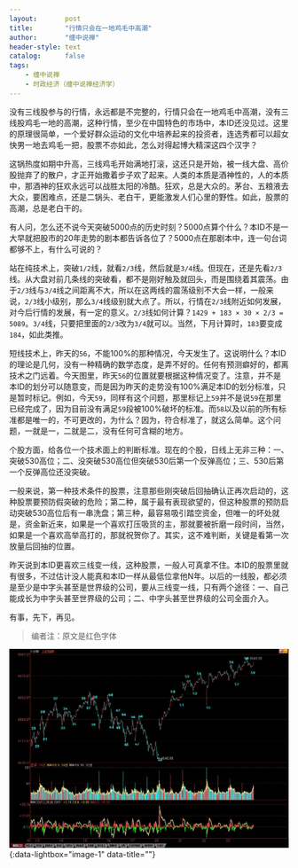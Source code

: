 ```yaml
---
layout:       post
title:        "行情只会在一地鸡毛中高潮"
author:       "缠中说禅"
header-style: text
catalog:      false
tags:
    - 缠中说禅
    - 时政经济（缠中说禅经济学）
---
```


没有三线股参与的行情，永远都是不完整的，行情只会在一地鸡毛中高潮，没有三线股鸡毛一地的高潮，这种行情，至少在中国特色的市场中，本ID还没见过。这里的原理很简单，一个爱好群众运动的文化中培养起来的投资者，连选秀都可以超女快男一地去鸡毛一把，股票不亦如此，怎么对得起博大精深这四个汉字？



这锅热度如期中升高，三线鸡毛开始满地打滚，这还只是开始，被一线大盘、高价股抛弃了的散户，才正开始撒着步子欢了起来。人类的本质是酒神性的，人的本质中，那酒神的狂欢永远可以战胜太阳的冷酷。狂欢，总是大众的。茅台、五粮液去大众，要困难点，还是二锅头、老白干，更能激发人们心里的野性。如此，股票的高潮，总是老白干的。



有人问，怎么还不说今天突破5000点的历史时刻？5000点算个什么？本ID不是一大早就把股市的20年走势的剧本都告诉各位了？5000点在那剧本中，连一句台词都够不上，有什么可说的？



站在纯技术上，突破`1/2`线，就看`2/3`线，然后就是`3/4`线。但现在，还是先看`2/3`线。从大盘对前几条线的突破看，都不是刚好触及就回头，而是围绕着其震荡。由于`2/3`线与`3/4`线之间距离不大，所以在这两线的震荡级别不大会一样，一般来说，`2/3`线小级别，那么`3/4`线级别就大点了。所以，行情在`2/3`线附近如何发展，对今后行情的发展，有一定的意义。`2/3`线如何计算？`1429 + 183 × 30 × 2/3 = 5089`。`3/4`线，只要把里面的`2/3`改为`3/4`就可以。当然，下月计算时，`183`要变成`184`，如此类推。



短线技术上，昨天的`56`，不能100%的那种情况，今天发生了。这说明什么？本ID的理论是几何，没有一种精确的数学态度，是弄不好的。任何有预测癖好的，都离技术之门远着。今天图里，昨天`56`的位置就要根据这种情况变了。注意，并不是本ID的划分可以随意变，而是因为昨天的走势没有100%满足本ID的划分标准，只是暂时标记。例如，今天`59`，同样有这个问题，那里标记上`59`并不是说`59`在那里已经完成了，因为目前没有满足`59`段被100%破坏的标准。而`58`以及以前的所有标准都是唯一的，不可更改的，为什么？因为，符合标准了，就这么简单。这个问题，一就是一，二就是二，没有任何可含糊的地方。



个股方面，给各位一个技术面上的判断标准。现在的个股，日线上无非三种：一、突破530高位；二、没突破530高位但突破530后第一个反弹高位；三、530后第一个反弹高位还没突破。



一般来说，第一种技术条件的股票，注意那些刚突破后回抽确认正再次启动的，这种股票要预防假突破的危险；第二种，属于最有表现欲望的，但这种股票的预防启动突破530高位后有一串洗盘；第三种，最容易吸引踏空资金，但唯一的坏处就是，资金新近来，如果是一个喜欢打压吸货的主，那就要被折磨一段时间，当然，如果是一个喜欢高举高打的，那就祝贺你了。其实，这不难判断，关键是看第一次放量后回抽的位置。



昨天说到本ID更喜欢三线变一线，这种股票，一般人可真拿不住。本ID的股票里就有很多，不过估计没人能真和本ID一样从最低位拿他N年。以后的一线股，都必须是至少是中字头甚至是世界级的公司，要从三线变一线，只有两个途径：一、自己能成长为中字头甚至世界级的公司；二、中字头甚至世界级的公司全面介入。



有事，先下，再见。



> 编者注：原文是红色字体



[![](/img/czsc/20070823-0652.jpg)](/img/czsc/20070823-0652.jpg){:data-lightbox="image-1" data-title=""}
